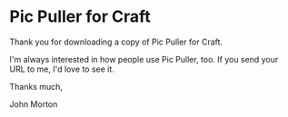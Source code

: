 Pic Puller for Craft
====================

Thank you for downloading a copy of Pic Puller for Craft.

I'm always interested in how people use Pic Puller, too. If you send your URL to me, I'd love to see it.

Thanks much,

John Morton
